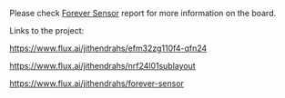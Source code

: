 Please check [Forever Sensor](https://github.com/JithendraHS/Forever-Sensor-node/blob/main/Forever%20Sensor.pdf) report for more information on the board.

Links to the project:

https://www.flux.ai/jithendrahs/efm32zg110f4-qfn24

https://www.flux.ai/jithendrahs/nrf24l01sublayout

https://www.flux.ai/jithendrahs/forever-sensor
